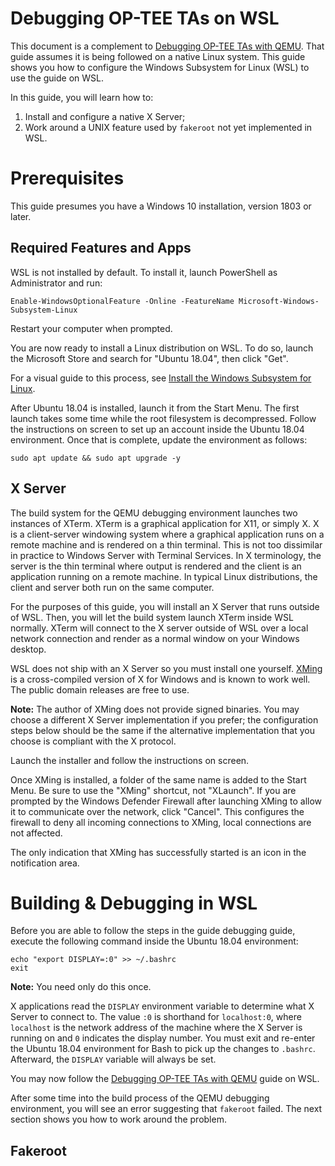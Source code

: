 Debugging OP-TEE TAs on WSL
===========================

This document is a complement to [Debugging OP-TEE TAs with
QEMU](ta_debugging_qemu.md). That guide assumes it is being followed on a native
Linux system. This guide shows you how to configure the Windows Subsystem for
Linux (WSL) to use the guide on WSL.

In this guide, you will learn how to:

1. Install and configure a native X Server;
2. Work around a UNIX feature used by `fakeroot` not yet implemented in WSL.

# Prerequisites

This guide presumes you have a Windows 10 installation, version 1803 or later.

## Required Features and Apps

WSL is not installed by default. To install it, launch PowerShell as
Administrator and run:

```
Enable-WindowsOptionalFeature -Online -FeatureName Microsoft-Windows-Subsystem-Linux
```

Restart your computer when prompted.

You are now ready to install a Linux distribution on WSL. To do so, launch the
Microsoft Store and search for "Ubuntu 18.04", then click "Get".

For a visual guide to this process, see [Install the Windows Subsystem for
Linux](https://docs.microsoft.com/en-us/windows/wsl/install-win10#install-the-windows-subsystem-for-linux).

After Ubuntu 18.04 is installed, launch it from the Start Menu. The first launch
takes some time while the root filesystem is decompressed. Follow the
instructions on screen to set up an account inside the Ubuntu 18.04 environment.
Once that is complete, update the environment as follows:

```
sudo apt update && sudo apt upgrade -y
```

## X Server

The build system for the QEMU debugging environment launches two instances of
XTerm. XTerm is a graphical application for X11, or simply X. X is a
client-server windowing system where a graphical application runs on a remote
machine and is rendered on a thin terminal. This is not too dissimilar in
practice to Windows Server with Terminal Services. In X terminology, the server
is the thin terminal where output is rendered and the client is an application
running on a remote machine. In typical Linux distributions, the client and
server both run on the same computer.

For the purposes of this guide, you will install an X Server that runs outside
of WSL. Then, you will let the build system launch XTerm inside WSL normally.
XTerm will connect to the X server outside of WSL over a local network
connection and render as a normal window on your Windows desktop.

WSL does not ship with an X Server so you must install one yourself.
[XMing](http://www.straightrunning.com/XmingNotes/) is a cross-compiled version
of X for Windows and is known to work well. The public domain releases are free
to use.

**Note:** The author of XMing does not provide signed binaries. You may choose a
different X Server implementation if you prefer; the configuration steps below
should be the same if the alternative implementation that you choose is
compliant with the X protocol.

Launch the installer and follow the instructions on screen.

Once XMing is installed, a folder of the same name is added to the Start Menu.
Be sure to use the "XMing" shortcut, not "XLaunch". If you are prompted by the
Windows Defender Firewall after launching XMing to allow it to communicate over
the network, click "Cancel". This configures the firewall to deny all incoming
connections to XMing, local connections are not affected.

The only indication that XMing has successfully started is an icon in the
notification area.

# Building & Debugging in WSL

Before you are able to follow the steps in the guide debugging guide, execute
the following command inside the Ubuntu 18.04 environment:

```
echo "export DISPLAY=:0" >> ~/.bashrc
exit
```

**Note:** You need only do this once.

X applications read the `DISPLAY` environment variable to determine what X
Server to connect to. The value `:0` is shorthand for `localhost:0`, where
`localhost` is the network address of the machine where the X Server is running
on and `0` indicates the display number. You must exit and re-enter the Ubuntu
18.04 environment for Bash to pick up the changes to `.bashrc`. Afterward, the
`DISPLAY` variable will always be set.

You may now follow the [Debugging OP-TEE TAs with QEMU](ta_debugging_qemu.md)
guide on WSL.

After some time into the build process of the QEMU debugging environment, you
will see an error suggesting that `fakeroot` failed. The next section shows you
how to work around the problem.

## Fakeroot

